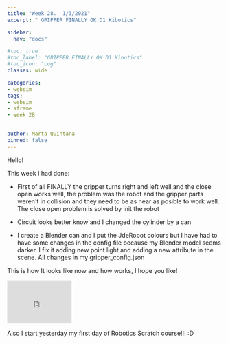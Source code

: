 ```yaml
---
title: "Week 28.  1/3/2021"
excerpt: " GRIPPER FINALLY OK D1 Kibotics"

sidebar:
  nav: "docs"

#toc: true
#toc_label: "GRIPPER FINALLY OK D1 Kibotics"
#toc_icon: "cog"
classes: wide

categories:
- websim
tags:
- websim
- aframe
- week 28

    
author: Marta Quintana
pinned: false
---
```


Hello! 

This week I had done:
- First of all FINALLY the gripper turns right and left well,and the close open works well, the problem was the robot and the gripper parts weren't in collision and they need to be as near as posible to work well.
The close open problem is solved by init the robot 

- Circuit looks better know and I changed the cylinder by a can

- I create a Blender can and I put the JdeRobot colours but I have had to have some changes in the config file because my Blender model seems darker. 
 I fix it adding new point light and adding a new attribute in the scene. All changes in my gripper_config.json

This is how It looks like now and how works, I hope you like!  

<iframe width="150" height="100" src="https://youtube.com/embed/e22Cs_q0bP8" frameborder="0" allow="autoplay; encrypted-media" allowfullscreen></iframe>

Also I start yesterday my first day of Robotics Scratch course!!! :D
